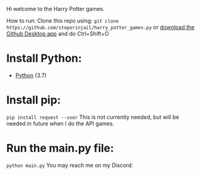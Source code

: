 Hi welcome to the Harry Potter games.

How to run:
Clone this repo using: `git clone https://github.com/stoporinjail/harry_potter_games.py` or [download the Github Desktop app](https://desktop.github.com/) and do Ctrl+Shift+O
# Install Python:
- [Python](https://www.python.org/downloads/) (3.7)
# Install pip:
`pip install request --user`
This is not currently needed, but will be needed in future when I do the API games.

# Run the main.py file:
```python main.py```
You may reach me on my Discord: 

